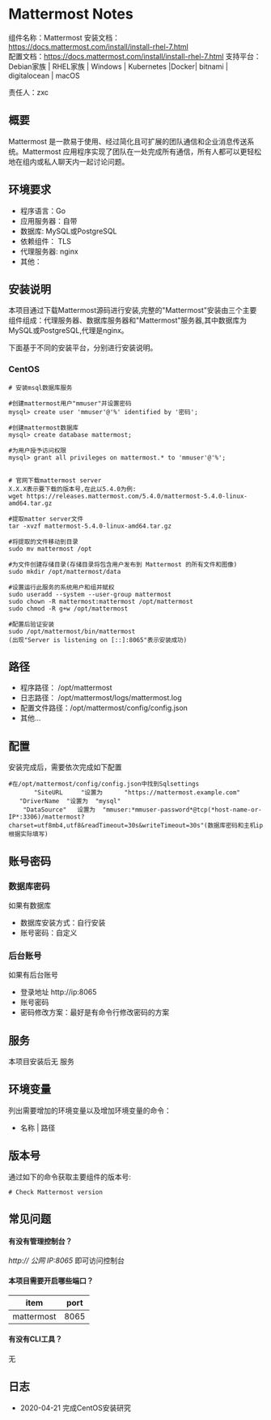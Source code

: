 # Mattermost Notes

组件名称：Mattermost
安装文档：https://docs.mattermost.com/install/install-rhel-7.html  
配置文档：https://docs.mattermost.com/install/install-rhel-7.html
支持平台： Debian家族 | RHEL家族 | Windows | Kubernetes |Docker| bitnami | digitalocean | macOS

责任人：zxc

## 概要

Mattermost 是一款易于使用、经过简化且可扩展的团队通信和企业消息传送系统。Mattermost 应用程序实现了团队在一处完成所有通信，所有人都可以更轻松地在组内或私人聊天内一起讨论问题。

## 环境要求

* 程序语言：Go
* 应用服务器：自带
* 数据库:  MySQL或PostgreSQL
* 依赖组件：    TLS     
* 代理服务器:     nginx
* 其他：

## 安装说明

本项目通过下载Mattermost源码进行安装,完整的"Mattermost"安装由三个主要组件组成：代理服务器、数据库服务器和"Mattermost"服务器,其中数据库为MySQL或PostgreSQL,代理是nginx。

下面基于不同的安装平台，分别进行安装说明。

### CentOS

```shell
# 安装msql数据库服务

#创建mattermost用户"mmuser"并设置密码
mysql> create user 'mmuser'@'%' identified by '密码';

#创建mattermost数据库
mysql> create database mattermost;

#为用户授予访问权限
mysql> grant all privileges on mattermost.* to 'mmuser'@'%';


# 官网下载mattermost server
X.X.X表示要下载的版本号,在此以5.4.0为例:
wget https://releases.mattermost.com/5.4.0/mattermost-5.4.0-linux-amd64.tar.gz

#提取matter server文件
tar -xvzf mattermost-5.4.0-linux-amd64.tar.gz

#将提取的文件移动到目录
sudo mv mattermost /opt

#为文件创建存储目录(存储目录将包含用户发布到 Mattermost 的所有文件和图像)
sudo mkdir /opt/mattermost/data

#设置运行此服务的系统用户和组并赋权
sudo useradd --system --user-group mattermost
sudo chown -R mattermost:mattermost /opt/mattermost
sudo chmod -R g+w /opt/mattermost
   
#配置后验证安装
sudo /opt/mattermost/bin/mattermost
(出现"Server is listening on [::]:8065"表示安装成功)
```



## 路径

* 程序路径：      /opt/mattermost
* 日志路径：      /opt/mattermost/logs/mattermost.log
* 配置文件路径：/opt/mattermost/config/config.json
* 其他...

## 配置

安装完成后，需要依次完成如下配置

```shell
#在/opt/mattermost/config/config.json中找到Sqlsettings
       "SiteURL     "设置为      "https://mattermost.example.com"
   "DriverName  "设置为  "mysql"
    "DataSource"   设置为  "mmuser:*mmuser-password*@tcp(*host-name-or-IP*:3306)/mattermost?charset=utf8mb4,utf8&readTimeout=30s&writeTimeout=30s"(数据库密码和主机ip根据实际填写)
```

## 账号密码

### 数据库密码

如果有数据库

* 数据库安装方式：自行安装
* 账号密码：自定义

### 后台账号

如果有后台账号

* 登录地址  http://ip:8065
* 账号密码  
* 密码修改方案：最好是有命令行修改密码的方案


## 服务

本项目安装后无 服务

## 环境变量

列出需要增加的环境变量以及增加环境变量的命令：

* 名称 | 路径

## 版本号

通过如下的命令获取主要组件的版本号: 

```
# Check Mattermost version

```

## 常见问题

#### 有没有管理控制台？

*http:// 公网 IP:8065* 即可访问控制台

#### 本项目需要开启哪些端口？

| item      | port  |
| --------- | ----- |
|mattermost  |  8065  |

#### 有没有CLI工具？

无

## 日志

* 2020-04-21 完成CentOS安装研究
